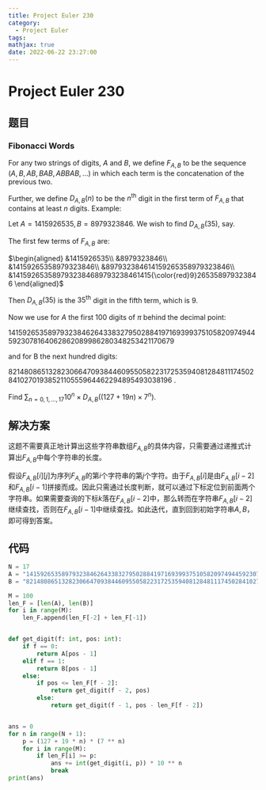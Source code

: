 ```yaml
---
title: Project Euler 230
category:
  - Project Euler
tags:
mathjax: true
date: 2022-06-22 23:27:00
---
```


<escape><!-- more --></escape>

# Project Euler 230

## 题目

### Fibonacci Words

For any two strings of digits, $A$ and $B$, we define $F_{A,B}$ to be the sequence $(A,B,AB,BAB,ABBAB,\dots)$ in which each term is the concatenation of the previous two.

Further, we define $D_{A,B}(n)$ to be the $n^{\text{th}}$ digit in the first term of $F_{A,B}$ that contains at least $n$ digits.
Example:

Let $A=1415926535, B=8979323846$. We wish to find $D_{A,B}(35)$, say.

The first few terms of $F_{A,B}$ are:

$\begin{aligned}
&1415926535\\
&8979323846\\
&14159265358979323846\\
&897932384614159265358979323846\\
&1415926535897932384689793238461415{\color{red}9}265358979323846
\end{aligned}$

Then $D_{A,B}(35)$ is the $35^{\text{th}}$ digit in the fifth term, which is $9$.

Now we use for $A$ the first $100$ digits of $\pi$ behind the decimal point:

1415926535897932384626433832795028841971693993751058209749445923078164062862089986280348253421170679

and for B the next hundred digits:

8214808651328230664709384460955058223172535940812848111745028410270193852110555964462294895493038196 .

Find $\sum_{n = 0,1,\dots,17}  10^n\times D_{A,B}((127+19n)\times7^n)$.

## 解决方案

这题不需要真正地计算出这些字符串数组$F_{A,B}$的具体内容，只需要通过递推式计算出$F_{A,B}$中每个字符串的长度。

假设$F_{A,B}[i][j]$为序列$F_{A,B}$的第$i$个字符串的第$j$个字符。由于$F_{A,B}[i]$是由$F_{A,B}[i-2]$和$F_{A,B}[i-1]$拼接而成。因此只需通过长度判断，就可以通过下标定位到前面两个字符串。如果需要查询的下标$k$落在$F_{A,B}[i-2]$中，那么转而在字符串$F_{A,B}[i-2]$继续查找，否则在$F_{A,B}[i-1]$中继续查找。如此迭代，直到回到初始字符串$A,B$，即可得到答案。

## 代码

```py
N = 17
A = "1415926535897932384626433832795028841971693993751058209749445923078164062862089986280348253421170679"
B = "8214808651328230664709384460955058223172535940812848111745028410270193852110555964462294895493038196"

M = 100
len_F = [len(A), len(B)]
for i in range(M):
    len_F.append(len_F[-2] + len_F[-1])


def get_digit(f: int, pos: int):
    if f == 0:
        return A[pos - 1]
    elif f == 1:
        return B[pos - 1]
    else:
        if pos <= len_F[f - 2]:
            return get_digit(f - 2, pos)
        else:
            return get_digit(f - 1, pos - len_F[f - 2])


ans = 0
for n in range(N + 1):
    p = (127 + 19 * n) * (7 ** n)
    for i in range(M):
        if len_F[i] >= p:
            ans += int(get_digit(i, p)) * 10 ** n
            break
print(ans)

```
